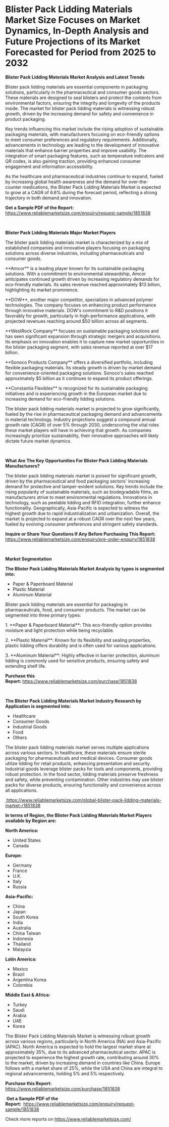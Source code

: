 <p><h1>Blister Pack Lidding Materials Market Size Focuses on Market Dynamics, In-Depth Analysis and Future Projections of its Market Forecasted for Period from 2025 to 2032</h1></p><p><strong>Blister Pack Lidding Materials Market Analysis and Latest Trends</strong></p>
<p><p>Blister pack lidding materials are essential components in packaging solutions, particularly in the pharmaceutical and consumer goods sectors. These materials are designed to seal blisters and protect the contents from environmental factors, ensuring the integrity and longevity of the products inside. The market for blister pack lidding materials is witnessing robust growth, driven by the increasing demand for safety and convenience in product packaging.</p><p>Key trends influencing this market include the rising adoption of sustainable packaging materials, with manufacturers focusing on eco-friendly options to meet consumer preferences and regulatory requirements. Additionally, advancements in technology are leading to the development of innovative materials that enhance barrier properties and improve usability. The integration of smart packaging features, such as temperature indicators and QR codes, is also gaining traction, providing enhanced consumer engagement and information accessibility.</p><p>As the healthcare and pharmaceutical industries continue to expand, fueled by increasing global health awareness and the demand for over-the-counter medications, the Blister Pack Lidding Materials Market is expected to grow at a CAGR of 6.6% during the forecast period, reflecting a strong trajectory in both demand and innovation.</p></p>
<p><strong>Get a Sample PDF of the Report:&nbsp;</strong> <a href="https://www.reliablemarketsize.com/enquiry/request-sample/1851838?utm_campaign=2944&utm_medium=2&utm_source=Github&utm_content=ia&utm_term=26032025&utm_id=blister-pack-lidding-materials">https://www.reliablemarketsize.com/enquiry/request-sample/1851838</a></p>
<p>&nbsp;</p>
<p><strong>Blister Pack Lidding Materials Major Market Players</strong></p>
<p><p>The blister pack lidding materials market is characterized by a mix of established companies and innovative players focusing on packaging solutions across diverse industries, including pharmaceuticals and consumer goods.</p><p>**Amcor** is a leading player known for its sustainable packaging solutions. With a commitment to environmental stewardship, Amcor anticipates continued growth driven by increasing regulatory demands for eco-friendly materials. Its sales revenue reached approximately $13 billion, highlighting its market prominence.</p><p>**DOW**, another major competitor, specializes in advanced polymer technologies. The company focuses on enhancing product performance through innovative materials. DOW's commitment to R&D positions it favorably for growth, particularly in high-performance applications, with projected revenues reaching around $50 billion across all segments.</p><p>**WestRock Company** focuses on sustainable packaging solutions and has seen significant expansion through strategic mergers and acquisitions. Its emphasis on innovation enables it to capture new market opportunities in the blister packaging segment, with sales revenue reported at over $17 billion.</p><p>**Sonoco Products Company** offers a diversified portfolio, including flexible packaging materials. Its steady growth is driven by market demand for convenience-oriented packaging solutions. Sonoco's sales reached approximately $5 billion as it continues to expand its product offerings.</p><p>**Constantia Flexibles** is recognized for its sustainable packaging initiatives and is experiencing growth in the European market due to increasing demand for eco-friendly lidding solutions.</p><p>The blister pack lidding materials market is projected to grow significantly, fueled by the rise in pharmaceutical packaging demand and advancements in material technology. Industry projections suggest a compound annual growth rate (CAGR) of over 5% through 2030, underscoring the vital roles these market players will have in achieving that growth. As companies increasingly prioritize sustainability, their innovative approaches will likely dictate future market dynamics.</p></p>
<p>&nbsp;</p>
<p><strong>What Are The Key Opportunities For Blister Pack Lidding Materials Manufacturers?</strong></p>
<p><p>The blister pack lidding materials market is poised for significant growth, driven by the pharmaceutical and food packaging sectors' increasing demand for protective and tamper-evident solutions. Key trends include the rising popularity of sustainable materials, such as biodegradable films, as manufacturers strive to meet environmental regulations. Innovations in technology, such as peelable lidding and RFID integration, further enhance functionality. Geographically, Asia-Pacific is expected to witness the highest growth due to rapid industrialization and urbanization. Overall, the market is projected to expand at a robust CAGR over the next few years, fueled by evolving consumer preferences and stringent safety standards.</p></p>
<p><strong>Inquire or Share Your Questions If Any Before Purchasing This Report:</strong> <a href="https://www.reliablemarketsize.com/enquiry/pre-order-enquiry/1851838?utm_campaign=2944&utm_medium=2&utm_source=Github&utm_content=ia&utm_term=26032025&utm_id=blister-pack-lidding-materials">https://www.reliablemarketsize.com/enquiry/pre-order-enquiry/1851838</a></p>
<p>&nbsp;</p>
<p><strong>Market Segmentation</strong></p>
<p><strong>The Blister Pack Lidding Materials Market Analysis by types is segmented into:</strong></p>
<p><ul><li>Paper & Paperboard Material</li><li>Plastic Material</li><li>Aluminum Material</li></ul></p>
<p><p>Blister pack lidding materials are essential for packaging in pharmaceuticals, food, and consumer products. The market can be segmented into three primary types: </p><p>1. **Paper & Paperboard Material**: This eco-friendly option provides moisture and light protection while being recyclable.</p><p>   </p><p>2. **Plastic Material**: Known for its flexibility and sealing properties, plastic lidding offers durability and is often used for various applications.</p><p>   </p><p>3. **Aluminum Material**: Highly effective in barrier protection, aluminum lidding is commonly used for sensitive products, ensuring safety and extending shelf life.</p></p>
<p><strong>Purchase this Report:&nbsp;</strong><a href="https://www.reliablemarketsize.com/purchase/1851838?utm_campaign=2944&utm_medium=2&utm_source=Github&utm_content=ia&utm_term=26032025&utm_id=blister-pack-lidding-materials">https://www.reliablemarketsize.com/purchase/1851838</a></p>
<p>&nbsp;</p>
<p><strong>The Blister Pack Lidding Materials Market Industry Research by Application is segmented into:</strong></p>
<p><ul><li>Healthcare</li><li>Consumer Goods</li><li>Industrial Goods</li><li>Food</li><li>Others</li></ul></p>
<p><p>The blister pack lidding materials market serves multiple applications across various sectors. In healthcare, these materials ensure sterile packaging for pharmaceuticals and medical devices. Consumer goods utilize lidding for retail products, enhancing presentation and security. Industrial goods leverage blister packs for tools and components, providing robust protection. In the food sector, lidding materials preserve freshness and safety, while preventing contamination. Other industries may use blister packs for diverse products, ensuring functionality and convenience across all applications.</p></p>
<p><a href="https://www.reliablemarketsize.com/global-blister-pack-lidding-materials-market-r1851838?utm_campaign=2944&utm_medium=2&utm_source=Github&utm_content=ia&utm_term=26032025&utm_id=blister-pack-lidding-materials">&nbsp;https://www.reliablemarketsize.com/global-blister-pack-lidding-materials-market-r1851838</a></p>
<p><strong>In terms of Region, the Blister Pack Lidding Materials Market Players available by Region are:</strong></p>
<p>
    <p> <strong> North America: </strong>
        <ul>
            <li>United States</li>
            <li>Canada</li>
        </ul>
        </p> 
    <p> <strong> Europe: </strong>
        <ul>
            <li>Germany</li>
            <li>France</li>
            <li>U.K.</li>
            <li>Italy</li>
            <li>Russia</li>
        </ul>
        </p> 
    <p> <strong> Asia-Pacific: </strong>
        <ul>
            <li>China</li>
            <li>Japan</li>
            <li>South Korea</li>
            <li>India</li>
            <li>Australia</li>
            <li>China Taiwan</li>
            <li>Indonesia</li>
            <li>Thailand</li>
            <li>Malaysia</li>
        </ul>
        </p> 
    <p> <strong> Latin America: </strong>
        <ul>
            <li>Mexico</li>
            <li>Brazil</li>
            <li>Argentina Korea</li>
            <li>Colombia</li>
        </ul>
        </p> 
    <p> <strong> Middle East & Africa: </strong>
        <ul>
            <li>Turkey</li>
            <li>Saudi</li>
            <li>Arabia</li>
            <li>UAE</li>
            <li>Korea</li>
        </ul>
    </p>
    </p>
<p><p>The Blister Pack Lidding Materials Market is witnessing robust growth across various regions, particularly in North America (NA) and Asia-Pacific (APAC). North America is expected to hold the largest market share at approximately 35%, due to its advanced pharmaceutical sector. APAC is projected to experience the highest growth rate, contributing around 30% to the market, driven by increasing demand in countries like China. Europe follows with a market share of 25%, while the USA and China are integral to regional advancements, holding 5% and 5% respectively.</p></p>
<p><strong>Purchase this Report: </strong><a href="https://www.reliablemarketsize.com/purchase/1851838?utm_campaign=2944&utm_medium=2&utm_source=Github&utm_content=ia&utm_term=26032025&utm_id=blister-pack-lidding-materials">https://www.reliablemarketsize.com/purchase/1851838</a></p>
<p>&nbsp;<strong>Get a Sample PDF of the Report:&nbsp;&nbsp;</strong><a href="https://www.reliablemarketsize.com/enquiry/request-sample/1851838?utm_campaign=2944&utm_medium=2&utm_source=Github&utm_content=ia&utm_term=26032025&utm_id=blister-pack-lidding-materials">https://www.reliablemarketsize.com/enquiry/request-sample/1851838</a></p>
<p><strong></strong></p>
<p>Check more reports on <a href="https://www.reliablemarketsize.com/?utm_campaign=2944&utm_medium=2&utm_source=Github&utm_content=ia&utm_term=26032025&utm_id=blister-pack-lidding-materials">https://www.reliablemarketsize.com/</a></p>